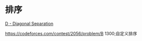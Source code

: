 # 排序

[D - Diagonal Separation](https://atcoder.jp/contests/abc386/tasks/abc386_d) 

https://codeforces.com/contest/2056/problem/B   1300;自定义排序
